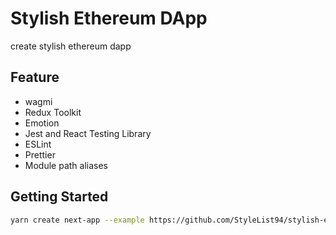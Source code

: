 # Stylish Ethereum DApp

create stylish ethereum dapp

## Feature

- wagmi
- Redux Toolkit
- Emotion
- Jest and React Testing Library
- ESLint
- Prettier
- Module path aliases

## Getting Started

```bash
yarn create next-app --example https://github.com/StyleList94/stylish-ethereum-dapp
```
